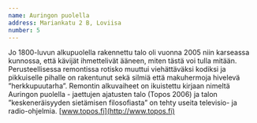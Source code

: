 ```yaml
---
name: Auringon puolella
address: Mariankatu 2 B, Loviisa
number: 5
---
```

Jo 1800-luvun alkupuolella rakennettu talo oli vuonna 2005 niin karseassa kunnossa, että kävijät ihmettelivät ääneen, miten tästä voi tulla mitään. Perusteellisessa remontissa rotisko muuttui viehättäväksi kodiksi ja pikkuiselle pihalle on rakentunut sekä silmiä että makuhermoja hivelevä ”herkkupuutarha”. Remontin alkuvaiheet on ikuistettu kirjaan nimeltä Auringon puolella - jaettujen ajatusten talo (Topos 2006) ja talon ”keskeneräisyyden sietämisen filosofiasta” on tehty useita televisio- ja radio-ohjelmia. [www.topos.fi](http://www.topos.fi)